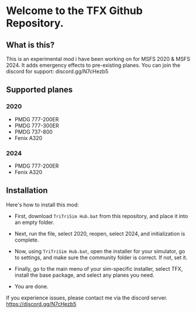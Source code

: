 
# Welcome to the TFX Github Repository.

## What is this?
This is an experimental mod i have been working on for MSFS 2020 & MSFS 2024.
It adds emergency effects to pre-existing planes. You can join the discord for support:
discord.gg/N7cHezb5
## Supported planes

### 2020

- PMDG 777-200ER
- PMDG 777-300ER
- PMDG 737-800
- Fenix A320

### 2024

- PMDG 777-200ER
- Fenix A320

## Installation

Here's how to install this mod:

- First, download `TriTriSim Hub.bat` from this repository, and place it into an empty folder.

- Next, run the file, select 2020, reopen, select 2024, and initialization is complete.

- Now, using `TriTriSim Hub.bat`, open the installer for your simulator, go to settings, and make sure the community folder is correct. If not, set it.

- Finally, go to the main menu of your sim-specific installer, select TFX, install the base package, and select any planes you need.

- You are done.

If you experience issues, please contact me via the discord server.
https://discord.gg/N7cHezb5

